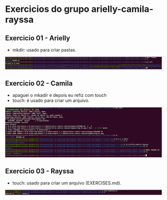 # Exercicios do grupo arielly-camila-rayssa

## Exercicio 01 - Arielly
* mkdir: usado para criar pastas.
<img src="imagens/img-01.png" alt="print do exercicio 01">


## Exercicio 02 - Camila
* apaguei o mkadir e depois eu refiz com touch 
* touch: é usado para criar um arquivo.
<img src="imagens/img-02.png" alt="print do exercicio 02">


## Exercicio 03 - Rayssa
* touch: usado para criar um arquivo (EXERCISES.md).
<img src="imagens/img-03.png" alt="print do exercicio 03">

<!--
## Exercicio 04 - Arielly
* 
<img src="imagens/img-04.png" alt="print do exercicio 04">


## Exercicio 05 - Camila
* 
<img src="imagens/img-05.png" alt="print do exercicio 05">


## Exercicio 06 - Rayssa
* 
<img src="imagens/img-06.png" alt="print do exercicio 06">


## Exercicio 07 - Arielly
* 
<img src="imagens/img-07.png" alt="print do exercicio 07">


## Exercicio 08 - Camila
* 
<img src="imagens/img-08.png" alt="print do exercicio 08">


## Exercicio 09 - Rayssa
* 
<img src="imagens/img-09.png" alt="print do exercicio 09">


## Exercicio 10 - Arielly
* 
<img src="imagens/img-10.png" alt="print do exercicio 10">


## Exercicio 11 - Camila
* 
<img src="imagens/img-11.png" alt="print do exercicio 11">


## Exercicio 12 - Rayssa

<img src="imagens/img-12.png" alt="print do exercicio 12">


## Exercicio 13 - Arielly

<img src="imagens/img-13.png" alt="print do exercicio 13">


## Exercicio 14 - Camila

<img src="imagens/img-14.png" alt="print do exercicio 14">
-->